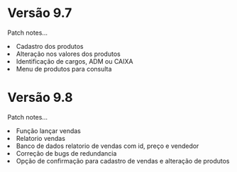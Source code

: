 <h1>Versão 9.7</h1>

<p>Patch notes...</p>

<li>Cadastro dos produtos</li>
<li>Alteração nos valores dos produtos</li>
<li>Identificação de cargos, ADM ou CAIXA</li>
<li>Menu de produtos para consulta</li>

<h1>Versão 9.8</h1>

<p>Patch notes...</p>

<li>Função lançar vendas</li>
<li>Relatorio vendas</li>
<li>Banco de dados relatorio de vendas com id, preço e vendedor</li>
<li>Correção de bugs de redundancia</li>
<li>Opção de confirmação para cadastro de vendas e alteração de produtos</li>
